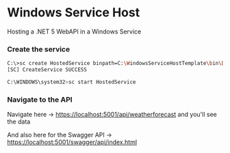 # Windows Service Host
Hosting a .NET 5 WebAPI in a Windows Service

### Create the service

```bash
C:\>sc create HostedService binpath=C:\WindowsServiceHostTemplate\bin\Debug\net5.0\WindowsServiceHostTemplate.exe
[SC] CreateService SUCCESS

C:\WINDOWS\system32>sc start HostedService
```

### Navigate to the API

Navigate here -> <https://localhost:5001/api/weatherforecast> and you'll see the data

And also here for the Swagger API -> <https://localhost:5001/swagger/api/index.html>

